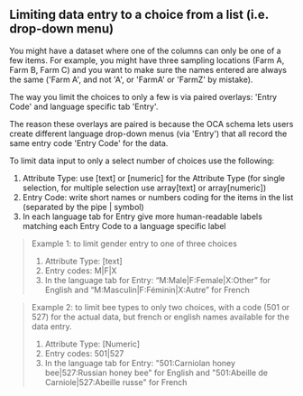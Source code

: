 ## Limiting data entry to a choice from a list (i.e. drop-down menu)
You might have a dataset where one of the columns can only be one of a few items. For example, you might have three sampling locations (Farm A, Farm B, Farm C) and you want to make sure the names entered are always the same ('Farm A', and not 'A', or 'FarmA' or 'FarmZ' by mistake).

The way you limit the choices to only a few is via paired overlays: 'Entry Code' and language specific tab 'Entry'.

The reason these overlays are paired is because the OCA schema lets users create different language drop-down menus (via 'Entry') that all record the same entry code 'Entry Code' for the data.

To limit data input to only a select number of choices use the following:

1. Attribute Type: use [text] or [numeric] for the Attribute Type (for single selection, for multiple selection use array[text] or array[numeric])
3. Entry Code: write short names or numbers coding for the items in the list (separated by the pipe &#124; symbol)
4. In each language tab for Entry give more human-readable labels matching each Entry Code to a language specific label

>Example 1: to limit gender entry to one of three choices
>1. Attribute Type: [text] 
>3. Entry codes: M&#124;F&#124;X 
>4. In the language tab for Entry: “M:Male&#124;F:Female&#124;X:Other” for English and “M:Masculin&#124;F:Féminin&#124;X:Autre” for French

>Example 2: to limit bee types to only two choices, with a code (501 or 527) for the actual data, but french or english names available for the data entry.
>1. Attribute Type: [Numeric]
>3. Entry codes: 501&#124;527
>4. In the language tab for Entry: "501:Carniolan honey bee&#124;527:Russian honey bee" for English and "501:Abeille de Carniole&#124;527:Abeille russe" for French
